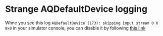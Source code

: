 # Strange AQDefaultDevice logging

Whne you see this log `AQDefaultDevice (173): skipping input stream 0 0 0x0` in your simulator console, you can disable it by following [this link](https://stackoverflow.com/a/40698526)